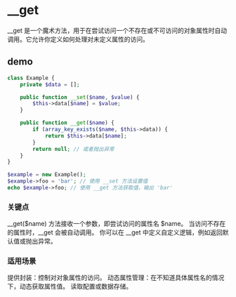 # __get

__get 是一个魔术方法，用于在尝试访问一个不存在或不可访问的对象属性时自动调用。它允许你定义如何处理对未定义属性的访问。
## demo
```php
class Example {
    private $data = [];

    public function __set($name, $value) {
        $this->data[$name] = $value;
    }

    public function __get($name) {
        if (array_key_exists($name, $this->data)) {
            return $this->data[$name];
        }
        return null; // 或者抛出异常
    }
}

$example = new Example();
$example->foo = 'bar'; // 使用 __set 方法设置值
echo $example->foo; // 使用 __get 方法获取值，输出 'bar'
```
### 关键点
__get($name) 方法接收一个参数，即尝试访问的属性名 $name。
当访问不存在的属性时，__get 会被自动调用。
你可以在 __get 中定义自定义逻辑，例如返回默认值或抛出异常。
### 适用场景
提供封装：控制对对象属性的访问。
动态属性管理：在不知道具体属性名的情况下，动态获取属性值。
读取配置或数据存储。